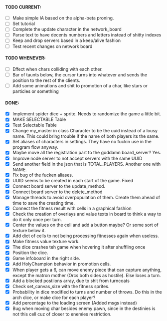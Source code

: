 #### TODO CURRENT:
- [ ] Make simple IA based on the alpha-beta proning.
- [ ] Set tutorial
- [ ] Complete the update character in the network_board
- [ ] Parse text to have decents numbers and letters instead of shitty indexes
- [ ] Keep and drop servers based in a keep/alive fashion
- [ ] Test recent changes on network board

#### TODO WHENEVER:
- [ ] Effect when chars colliding with each other.
- [ ] Bar of taunts below, the cursor turns into whatever and sends the position to the rest of the clients.
- [ ] Add some animations and shit to promotion of a char, like stars or particles or something

#### DONE:
- [X] Implement spider dice + sprite. Needs to randomize the game a little bit.
- [X] MAKE SELECTABLE Table
- [X] Test Selectable Table
- [X] Change my_master in class Character to be the uuid instead of a lousy name. This could bring trouble if the name of both players its the same.
- [X] Set aliases of characters in settings. They have no fuckin use in the program flow anyway.
- [X] Maybe move all the registration part to the goddamn board_server? Yes.
- [X] Improve node server to not accept servers with the same UUID
- [X] Send another field in the json that is TOTAL_PLAYERS. Another one with NAME.
- [X] Fix bug of the fucken aliases.
- [X] UUID seems to be created in each start of the game. Fixed
- [X] Connect board server to the update_method.
- [X] Connect board server to the delete_method
- [X] Manage threads to avoid overpopulation of them. Create them ahead of time to save the creating time.
- [X] Connect the fitness result with cells in a graphical fashion
- [X] Check the creation of overlays and value texts in board to think a way to do it only once per turn.
- [X] Center the values on the cell and add a button maybe? Or some sort of texture below it.
- [X] Add dict of cells to not being processing fitnesses again when useless.
- [X] Make fitness value texture work.
- [X] The dice crashes teh game when hovering it after shuffling once
- [X] Position the dice.
- [X] Game infoboard in the right side.
- [X] Add HolyChampion behavior in promotion cells.
- [X] When player gets a 6, can move enemy piece that can capture anything, except the matron mother (Orcs both sides as hostile). Else loses a turn.
- [X] Add a blocked postiions array, due to shit from turncoats
- [X] Check set_canvas_size with the fitness sprites.
- [X] Probability in dice modified to turns and number of throws. Do this in the arch dice, or make dice for each player?
- [X] Add percentage to the loading screen (Added msgs instead)
- [X] Bug when moving char besides enemy pawn, since in the destinies is not this cell cuz of closer to enemies restriction.

